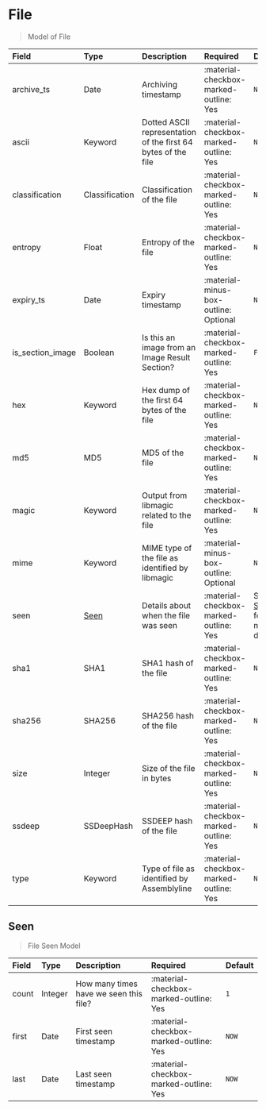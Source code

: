 [comment]: # (AUTOGENERATED MARKDOWN CONTENT. UPDATES TO ODM DOCUMENTATION SHOULD BE DONE THROUGH ASSEMBLYLINE-BASE REPO!)
# File
> Model of File

| Field | Type | Description | Required | Default |
| :--- | :--- | :--- | :--- | :--- |
| archive_ts | Date | Archiving timestamp | :material-checkbox-marked-outline: Yes | `None` |
| ascii | Keyword | Dotted ASCII representation of the first 64 bytes of the file | :material-checkbox-marked-outline: Yes | `None` |
| classification | Classification | Classification of the file | :material-checkbox-marked-outline: Yes | `None` |
| entropy | Float | Entropy of the file | :material-checkbox-marked-outline: Yes | `None` |
| expiry_ts | Date | Expiry timestamp | :material-minus-box-outline: Optional | `None` |
| is_section_image | Boolean | Is this an image from an Image Result Section? | :material-checkbox-marked-outline: Yes | `False` |
| hex | Keyword | Hex dump of the first 64 bytes of the file | :material-checkbox-marked-outline: Yes | `None` |
| md5 | MD5 | MD5 of the file | :material-checkbox-marked-outline: Yes | `None` |
| magic | Keyword | Output from libmagic related to the file | :material-checkbox-marked-outline: Yes | `None` |
| mime | Keyword | MIME type of the file as identified by libmagic | :material-minus-box-outline: Optional | `None` |
| seen | [Seen](/assemblyline4_docs/odm/models/file/#seen) | Details about when the file was seen | :material-checkbox-marked-outline: Yes | See [Seen](/assemblyline4_docs/odm/models/file/#seen) for more details. |
| sha1 | SHA1 | SHA1 hash of the file | :material-checkbox-marked-outline: Yes | `None` |
| sha256 | SHA256 | SHA256 hash of the file | :material-checkbox-marked-outline: Yes | `None` |
| size | Integer | Size of the file in bytes | :material-checkbox-marked-outline: Yes | `None` |
| ssdeep | SSDeepHash | SSDEEP hash of the file | :material-checkbox-marked-outline: Yes | `None` |
| type | Keyword | Type of file as identified by Assemblyline | :material-checkbox-marked-outline: Yes | `None` |


[comment]: # (AUTOGENERATED MARKDOWN CONTENT. UPDATES TO ODM DOCUMENTATION SHOULD BE DONE THROUGH ASSEMBLYLINE-BASE REPO!)
## Seen
> File Seen Model

| Field | Type | Description | Required | Default |
| :--- | :--- | :--- | :--- | :--- |
| count | Integer | How many times have we seen this file? | :material-checkbox-marked-outline: Yes | `1` |
| first | Date | First seen timestamp | :material-checkbox-marked-outline: Yes | `NOW` |
| last | Date | Last seen timestamp | :material-checkbox-marked-outline: Yes | `NOW` |


